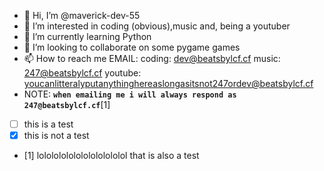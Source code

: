 - 👋 Hi, I’m @maverick-dev-55
- 👀 I’m interested in coding (obvious),music and, being a youtuber
- 🌱 I’m currently learning Python
- 💞️ I’m looking to collaborate on some pygame games
- 📫 How to reach me EMAIL: coding: dev@beatsbylcf.cf music: 247@beatsbylcf.cf youtube: youcanlitteralyputanythinghereaslongasitsnot247ordev@beatsbylcf.cf
- NOTE: __```when emailing me i will always respond as 247@beatsbylcf.cf```__[1]
- [ ] this is a test
- [x] this is not a test
- [1] lolololololololololololol that is also a test
<!---
maverick-dev-55/maverick-dev-55 is a ✨ special ✨ repository because its `README.md` (this file) appears on your GitHub profile.
You can click the Preview link to take a look at your changes.
--->
